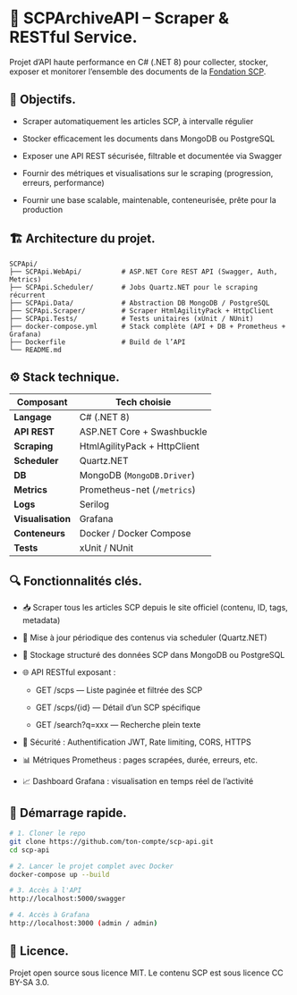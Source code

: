 # 🧪 SCPArchiveAPI – Scraper & RESTful Service.
Projet d’API haute performance en C# (.NET 8) pour collecter, stocker, exposer et monitorer l’ensemble des documents de la [Fondation SCP](http://scp-wiki.wikidot.com).

## 📌 Objectifs.
- Scraper automatiquement les articles SCP, à intervalle régulier

- Stocker efficacement les documents dans MongoDB ou PostgreSQL

- Exposer une API REST sécurisée, filtrable et documentée via Swagger

- Fournir des métriques et visualisations sur le scraping (progression, erreurs, performance)

- Fournir une base scalable, maintenable, conteneurisée, prête pour la production

## 🏗️ Architecture du projet.
```
SCPApi/
├── SCPApi.WebApi/          # ASP.NET Core REST API (Swagger, Auth, Metrics)
├── SCPApi.Scheduler/       # Jobs Quartz.NET pour le scraping récurrent
├── SCPApi.Data/            # Abstraction DB MongoDB / PostgreSQL
├── SCPApi.Scraper/         # Scraper HtmlAgilityPack + HttpClient
├── SCPApi.Tests/           # Tests unitaires (xUnit / NUnit)
├── docker-compose.yml      # Stack complète (API + DB + Prometheus + Grafana)
├── Dockerfile              # Build de l’API
└── README.md
```

## ⚙️ Stack technique.
| Composant         | Tech choisie                 |
| ----------------- | ---------------------------- |
| **Langage**       | C# (.NET 8)                  |
| **API REST**      | ASP.NET Core + Swashbuckle   |
| **Scraping**      | HtmlAgilityPack + HttpClient |
| **Scheduler**     | Quartz.NET                   |
| **DB**            | MongoDB (`MongoDB.Driver`)   |
| **Metrics**       | Prometheus-net (`/metrics`)  |
| **Logs**          | Serilog                      |
| **Visualisation** | Grafana                      |
| **Conteneurs**    | Docker / Docker Compose      |
| **Tests**         | xUnit / NUnit                |

## 🔍 Fonctionnalités clés.
- 📥 Scraper tous les articles SCP depuis le site officiel (contenu, ID, tags, metadata)

- 📆 Mise à jour périodique des contenus via scheduler (Quartz.NET)

- 🧾 Stockage structuré des données SCP dans MongoDB ou PostgreSQL

- 🌐 API RESTful exposant :

  - GET /scps — Liste paginée et filtrée des SCP

  - GET /scps/{id} — Détail d’un SCP spécifique

  - GET /search?q=xxx — Recherche plein texte

- 🔐 Sécurité : Authentification JWT, Rate limiting, CORS, HTTPS

- 📊 Métriques Prometheus : pages scrapées, durée, erreurs, etc.

- 📈 Dashboard Grafana : visualisation en temps réel de l’activité

## 🚀 Démarrage rapide.
```bash
# 1. Cloner le repo
git clone https://github.com/ton-compte/scp-api.git
cd scp-api

# 2. Lancer le projet complet avec Docker
docker-compose up --build

# 3. Accès à l'API
http://localhost:5000/swagger

# 4. Accès à Grafana
http://localhost:3000 (admin / admin)
```

## 📄 Licence.
Projet open source sous licence MIT. Le contenu SCP est sous licence CC BY-SA 3.0.
